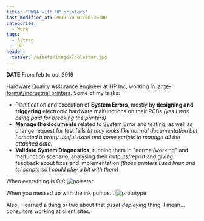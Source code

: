 ```yaml
---
title: "HWQA with HP printers"
last_modified_at: 2019-10-01T00:00:00
categories:
  - Work
tags:
  - Altran
  - HP
header:
  teaser: /assets/images/polestar.jpg
---
```


**DATE** From feb to oct 2019

Hardware Quality Assurance engineer at HP Inc, working in [large-format/indrustrial printers](https://www8.hp.com/us/en/commercial-printers/latex-printers/products.html). Some of my tasks:
- Planification and execution of **System Errors**, mostly by **designing and triggering** electronic hardware malfunctions on their PCBs _(yes I was being paid for breaking the printers)_
- **Manage the documents** related to System Error and testing, as well as change request for test fails _(It may looks like normal documentation but I created a pretty useful excel and some scripts to manage all the attached data)_
- **Validate System Diagnostics**, running them in "normal/working" and malfunction scenario, analysing their outputs/report and giving feedback about fixes and implementation _(those printers used linux and tcl scripts so I could play a bit with them)_


When everything is OK: ![polestar](https://fll-e.github.io/resumee/assets/images/polestar.jpg)

When you messed up with the ink pumps... ![prototype](https://fll-e.github.io/resumee/assets/images/pumpfail.jpg)



Also, I learned a thing or two about that _asset deploying_ thing, I mean... consultors working at client sites. 


